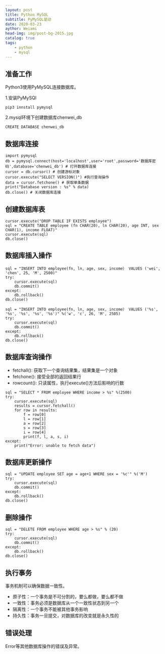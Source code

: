 ```yaml
---
layout: post
title: Python MySQL
subtitle: PyMySQL驱动
date: 2020-03-23
aythor: Weiami
head-img: img/post-bg-2015.jpg
catalog: true
tags:
    - python
    - mysql
---
```


## 准备工作

Python3使用PyMySQL连接数据库。

1.安装PyMySQl

`pip3 innstall pymysql`

2.mysql环境下创建数据库chenwei_db

`CREATE DATABASE chenwei_db`

## 数据库连接

```
import pymysql
db = pymysql.connect(host='localhost',user='root',password='数据库密码',database='chenwei_db') # 打开数据库连接
cursor = db.cursor() # 创建游标对象
cursor.execute("SELECT VERSION()") #执行查询操作
data = cursor.fetchone() # 获取单条数据
print("Database version : %s" % data)
db.close() # 关闭数据库连接
```

## 创建数据库表

```
cursor.execute("DROP TABLE IF EXISTS employee")
sql = "CREATE TABLE employee (fn CHAR(20), ln CHAR(20), age INT, sex CHAR(1), income FLOAT)"
cursor.execute(sql)
db.close()
```

## 数据库插入操作

```
sql = "INSERT INTO employee(fn, ln, age, sex, income） VALUES ('wei', 'chen', 25, 'M', 2500)"
try:
    cursor.execute(sql)
    db.commit()
except:
    db.rollback()
db.close()
```

```
sql = "INSERT INTO employee(fn, ln, age, sex, income） VALUES ('%s', '%s', '%s', '%s', '%s')" %('w', 'c', 26, 'M', 2505)
try:
    cursor.execute(sql)
    db.commit()
except:
    db.rollback()
db.close()
```

## 数据库查询操作

* fetchall(): 获取下一个查询结果集，结果集是一个对象
* fetchone(): 接受全部的返回结果行
* rowcount(): 只读属性，执行execute()方法后影响的行数

```
sql = "SELECT * FROM employee WHERE income > %s" %(2500)
try:
	cursor.execute(sql)
	results = cursor.fetchall()
	for row in results:
		f = row[0]
		l = row[1]
		a = row[2]
		s = row[3]
		i = row[4]
		print(f, l, a, s, i)
except:
	print("Error: unable to fetch data")
```

## 数据库更新操作

```
sql = "UPDATE employee SET age = age+1 WHERE sex = '%c'" %('M')
try:
	cursor.execute(sql)
 	db.commit()
except:
	db.rollback()
db.close()
```

## 删除操作

```
sql = "DELETE FROM employee WHERE age > %s" % (20)
try:
	cursor.execute(sql)
 	db.commit()
except:
	db.rollback()
db.close()
```

## 执行事务

事务机制可以确保数据一致性。

* 原子性：一个事务是不可分割的，要么都做，要么都不做
* 一致性：事务必须是数据库从一个一致性状态到另一个
* 隔离性：一个事务不能被其他事务影响
* 持久性：事务一旦提交，对数据库的改变就是永久性的

## 错误处理

Error等其他数据库操作的错误及异常。

